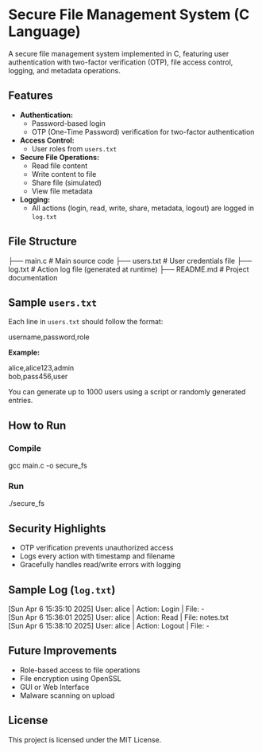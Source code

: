 # Secure File Management System (C Language)

A secure file management system implemented in C, featuring user authentication with two-factor verification (OTP), file access control, logging, and metadata operations.

## Features

- **Authentication:**
  - Password-based login
  - OTP (One-Time Password) verification for two-factor authentication
- **Access Control:**
  - User roles from `users.txt`
- **Secure File Operations:**
  - Read file content
  - Write content to file
  - Share file (simulated)
  - View file metadata
- **Logging:**
  - All actions (login, read, write, share, metadata, logout) are logged in `log.txt`

## File Structure

├── main.c          # Main source code
├── users.txt       # User credentials file
├── log.txt         # Action log file (generated at runtime)
├── README.md       # Project documentation

## Sample `users.txt`

Each line in `users.txt` should follow the format:

username,password,role

**Example:**

alice,alice123,admin  
bob,pass456,user

You can generate up to 1000 users using a script or randomly generated entries.

## How to Run

### Compile

gcc main.c -o secure_fs

### Run

./secure_fs

## Security Highlights

- OTP verification prevents unauthorized access
- Logs every action with timestamp and filename
- Gracefully handles read/write errors with logging

## Sample Log (`log.txt`)

[Sun Apr  6 15:35:10 2025] User: alice | Action: Login | File: -  
[Sun Apr  6 15:36:01 2025] User: alice | Action: Read | File: notes.txt  
[Sun Apr  6 15:38:10 2025] User: alice | Action: Logout | File: -

## Future Improvements

- Role-based access to file operations
- File encryption using OpenSSL
- GUI or Web Interface
- Malware scanning on upload

## License

This project is licensed under the MIT License.
